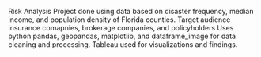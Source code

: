 Risk Analysis Project done using data based on disaster frequency, median income, and population density of Florida counties. Target audience insurance comapnies, brokerage companies, and policyholders
Uses python pandas, geopandas, matplotlib, and dataframe_image for data cleaning and processing. Tableau used for visualizations and findings.

